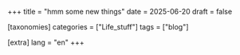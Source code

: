 +++
title = "hmm some new things"
date = 2025-06-20
draft = false

[taxonomies]
categories = ["Life_stuff"]
tags = ["blog"]

[extra]
lang = "en"
+++

